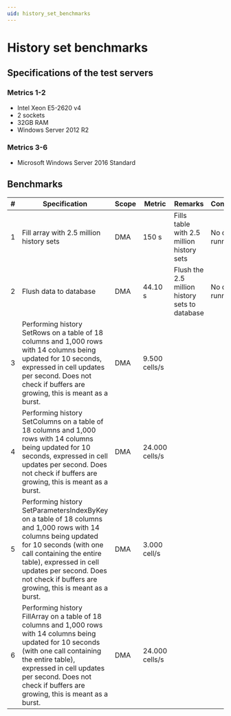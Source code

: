 ```yaml
---
uid: history_set_benchmarks
---
```


# History set benchmarks

## Specifications of the test servers

### Metrics 1-2

- Intel Xeon E5-2620 v4
- 2 sockets
- 32GB RAM
- Windows Server 2012 R2

### Metrics 3-6

- Microsoft Windows Server 2016 Standard

## Benchmarks

| \# | Specification | Scope | Metric | Remarks | Configuration |
| -- | ------------- | ----- | ------ | ------- | ------------- |
| 1 | Fill array with 2.5 million history sets | DMA | 150 s | Fills table with 2.5 million history sets | No other tests running. |
| 2 | Flush data to database | DMA | 44.10 s | Flush the 2.5 million history sets to database | No other tests running. |
| 3 | Performing history SetRows on a table of 18 columns and 1,000 rows with 14 columns being updated for 10 seconds, expressed in cell updates per second. Does not check if buffers are growing, this is meant as a burst. | DMA | 9.500 cells/s |||
| 4 | Performing history SetColumns on a table of 18 columns and 1,000 rows with 14 columns being updated for 10 seconds, expressed in cell updates per second. Does not check if buffers are growing, this is meant as a burst. | DMA | 24.000 cells/s |||
| 5 | Performing history SetParametersIndexByKey on a table of 18 columns and 1,000 rows with 14 columns being updated for 10 seconds (with one call containing the entire table), expressed in cell updates per second. Does not check if buffers are growing, this is meant as a burst. | DMA | 3.000 cell/s |||
| 6 | Performing history FillArray on a table of 18 columns and 1,000 rows with 14 columns being updated for 10 seconds (with one call containing the entire table), expressed in cell updates per second. Does not check if buffers are growing, this is meant as a burst. | DMA | 24.000 cells/s |||
